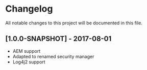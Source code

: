 # Changelog
All notable changes to this project will be documented in this file.

## [1.0.0-SNAPSHOT] - 2017-08-01

- AEM support
- Adapted to renamed security manager
- Log4j2 support
